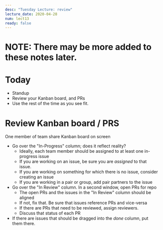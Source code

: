 ```yaml
---
desc: "Tuesday Lecture: review"
lecture_date: 2020-04-28
num: lect13
ready: false
---
```


# NOTE: There may be more added to these notes later.

# Today

* Standup
* Review your Kanban board, and PRs
* Use the rest of the time as you see fit.


# Review Kanban board / PRS

One member of team share Kanban board on screen
* Go over the "In-Progress" column; does it reflect reality?
  - Ideally, each team member should be assigned to at least one in-progress issue
  - If you are working on an issue, be sure you are *assigned* to that issue.
  - If you are working on something for which there is no issue, consider creating an issue
  - If you are working in a pair or group, add pair partners to the issue
* Go over the "In Review" column.  In a second window, open PRs for repo
  - The open PRs and the issues in the "In Review" column should be aligned
  - If not, fix that.    Be sure that issues reference PRs and vice-versa
  - If there are PRs that need to be reviewed, assign reviewers.
  - Discuss that status of each PR
* If there are issues that should be dragged into the *done* column, put them there.
 

